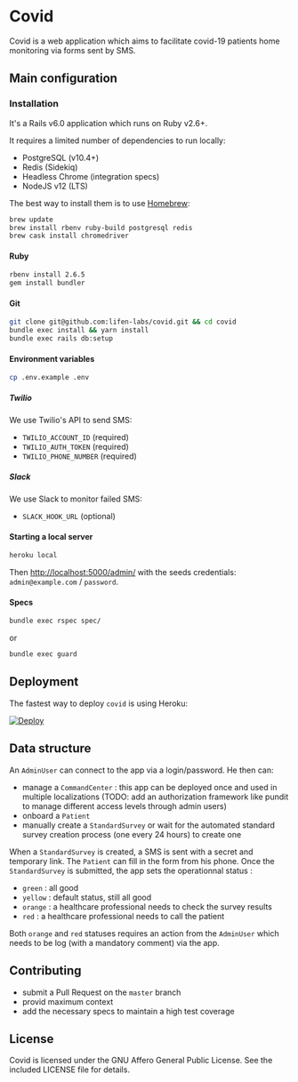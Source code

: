 # Covid

Covid is a web application which aims to facilitate covid-19 patients home monitoring via forms sent by SMS.

## Main configuration

### Installation

It's a Rails v6.0 application which runs on Ruby v2.6+.

It requires a limited number of dependencies to run locally:

- PostgreSQL (v10.4+)
- Redis (Sidekiq)
- Headless Chrome (integration specs)
- NodeJS v12 (LTS)

The best way to install them is to use [Homebrew](https://brew.sh/index_fr.html):

```bash
brew update
brew install rbenv ruby-build postgresql redis
brew cask install chromedriver
```

#### Ruby

```bash
rbenv install 2.6.5
gem install bundler
```

#### Git

```bash
git clone git@github.com:lifen-labs/covid.git && cd covid
bundle exec install && yarn install
bundle exec rails db:setup
```

#### Environment variables

```bash
cp .env.example .env
```

##### Twilio

We use Twilio's API to send SMS:
- `TWILIO_ACCOUNT_ID` (required)
- `TWILIO_AUTH_TOKEN` (required)
- `TWILIO_PHONE_NUMBER` (required)

##### Slack

We use Slack to monitor failed SMS:
- `SLACK_HOOK_URL` (optional)

#### Starting a local server

```bash
heroku local
```

Then [http://localhost:5000/admin/](http://localhost:5000/admin/) with the seeds credentials: `admin@example.com` / `password`.


#### Specs

```bash
bundle exec rspec spec/
```

or

```bash
bundle exec guard
```

## Deployment

The fastest way to deploy `covid` is using Heroku:

[![Deploy](https://www.herokucdn.com/deploy/button.svg)](https://heroku.com/deploy)

## Data structure

An `AdminUser` can connect to the app via a login/password. He then can:
- manage a `CommandCenter` : this app can be deployed once and used in multiple localizations (TODO: add an authorization framework like pundit to manage different access levels through admin users)
- onboard a `Patient`
- manually create a `StandardSurvey` or wait for the automated standard survey creation process (one every 24 hours) to create one

When a `StandardSurvey` is created, a SMS is sent with a secret and temporary link. The `Patient` can fill in the form from his phone.
Once the `StandardSurvey` is submitted, the app sets the operationnal status :
- `green` : all good
- `yellow` : default status, still all good
- `orange` : a healthcare professional needs to check the survey results
- `red` : a healthcare professional needs to call the patient

Both `orange` and `red` statuses requires an action from the `AdminUser` which needs to be log (with a mandatory comment) via the app.

## Contributing

- submit a Pull Request on the `master` branch
- provid maximum context
- add the necessary specs to maintain a high test coverage


## License

Covid is licensed under the GNU Affero General Public License. See the included LICENSE file for details.